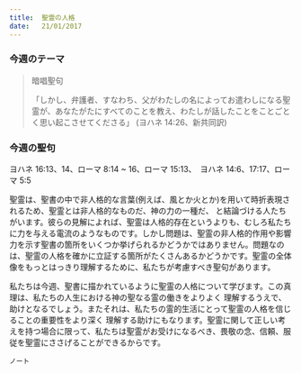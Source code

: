```yaml
---
title:  聖霊の人格
date:   21/01/2017
---
```


### 今週のテーマ

> <p>暗唱聖句</p>
> 「しかし、弁護者、すなわち、父がわたしの名によってお遣わしになる聖霊が、あなたがたにすべてのことを教え、わたしが話したことをことごとく思い起こさせてくださる」	(ヨハネ 14:26、新共同訳)

### 今週の聖句

ヨハネ 16:13、14、ローマ 8:14 ~ 16、ローマ 15:13、　ヨハネ 14:6、17:17、ローマ 5:5

 聖霊は、聖書の中で非人格的な言葉(例えば、風とか火とか)を用いて時折表現されるため、聖霊とは非人格的なものだ、神の力の一種だ、 と結論づける人たちがいます。彼らの見解によれば、聖霊は人格的存在というよりも、むしろ私たちに力を与える電流のようなものです。しかし問題は、聖霊の非人格的作用や影響力を示す聖書の箇所をいくつか挙げられるかどうかではありません。問題なのは、聖霊の人格を確かに立証する箇所がたくさんあるかどうかです。聖霊の全体像をもっとはっきり理解するために、私たちが考慮すべき聖句があります。

 私たちは今週、聖書に描かれているように聖霊の人格について学びます。この真理は、私たちの人生における神の聖なる霊の働きをよりよく 理解するうえで、助けとなるでしょう。またそれは、私たちの霊的生活にとって聖霊の人格を信じることの重要性をより深く 理解する助けにもなります。聖霊に関して正しい考えを持つ場合に限って、私たちは聖霊がお受けになるべき、畏敬の念、信頼、服従を聖霊にささげることができるからです。
 
`ノート`
